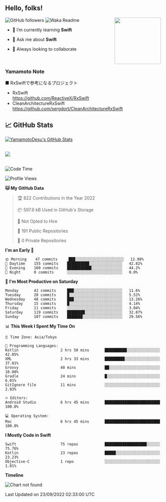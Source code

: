 ## Hello, folks! 

<p>
<img align="right" src="https://media.giphy.com/media/26ufdb3cYKwbRtYVW/giphy.gif" style="max-width:100%;" height="150px">
 
![GitHub followers](https://img.shields.io/github/followers/YamamotoDesu?label=Follow&style=social)
![Waka Readme](https://github.com/YamamotoDesu/YamamotoDesu/workflows/Waka%20Readme/badge.svg)
 
- 🌱 I’m currently learning **Swift**  
 
- 💬 Ask me about **Swift**  
 
- 👯 Always looking to collaborate
</p>
<br>

### Yamamoto Note
■ RxSwiftで参考になるプロジェクト　<br>
* RxSwift  
https://github.com/ReactiveX/RxSwift
* CleanArchitectureRxSwift  
https://github.com/sergdort/CleanArchitectureRxSwift



## &#x1f4c8; GitHub Stats
<a href="https://github.com/YamamotoDesu/YamamotoDesu">
  <img align="center" src="https://github-readme-stats.vercel.app/api?username=YamamotoDesu&show_icons=true&line_height=27&count_private=true&title_color=ffffff&text_color=c9cacc&icon_color=2bbc8a&bg_color=1d1f21&hide=contribs,prs&show_icons=true" alt="YamamotoDesu's GitHub Stats" /><br><br>
</a>

![](https://github-profile-summary-cards.vercel.app/api/cards/profile-details?username=YamamotoDesu&theme=vue)
<br><br>

<!--START_SECTION:waka-->
![Code Time](http://img.shields.io/badge/Code%20Time-198%20hrs%2023%20mins-blue)

![Profile Views](http://img.shields.io/badge/Profile%20Views-6-blue)

**🐱 My GitHub Data** 

> 🏆 822 Contributions in the Year 2022
 > 
> 📦 597.6 kB Used in GitHub's Storage 
 > 
> 🚫 Not Opted to Hire
 > 
> 📜 191 Public Repositories 
 > 
> 🔑 0 Private Repositories  
 > 
**I'm an Early 🐤** 

```text
🌞 Morning    47 commits     ███░░░░░░░░░░░░░░░░░░░░░░   12.98% 
🌆 Daytime    155 commits    ██████████░░░░░░░░░░░░░░░   42.82% 
🌃 Evening    160 commits    ███████████░░░░░░░░░░░░░░   44.2% 
🌙 Night      0 commits      ░░░░░░░░░░░░░░░░░░░░░░░░░   0.0%

```
📅 **I'm Most Productive on Saturday** 

```text
Monday       42 commits     ███░░░░░░░░░░░░░░░░░░░░░░   11.6% 
Tuesday      20 commits     █░░░░░░░░░░░░░░░░░░░░░░░░   5.52% 
Wednesday    48 commits     ███░░░░░░░░░░░░░░░░░░░░░░   13.26% 
Thursday     15 commits     █░░░░░░░░░░░░░░░░░░░░░░░░   4.14% 
Friday       11 commits     ░░░░░░░░░░░░░░░░░░░░░░░░░   3.04% 
Saturday     119 commits    ████████░░░░░░░░░░░░░░░░░   32.87% 
Sunday       107 commits    ███████░░░░░░░░░░░░░░░░░░   29.56%

```


📊 **This Week I Spent My Time On** 

```text
⌚︎ Time Zone: Asia/Tokyo

💬 Programming Languages: 
Kotlin                   2 hrs 50 mins       ██████████░░░░░░░░░░░░░░░   42.05% 
XML                      2 hrs 33 mins       █████████░░░░░░░░░░░░░░░░   37.81% 
Groovy                   40 mins             ██░░░░░░░░░░░░░░░░░░░░░░░   10.08% 
Gradle                   24 mins             █░░░░░░░░░░░░░░░░░░░░░░░░   6.01% 
GitIgnore file           11 mins             ░░░░░░░░░░░░░░░░░░░░░░░░░   2.93%

🔥 Editors: 
Android Studio           6 hrs 45 mins       █████████████████████████   100.0%

💻 Operating System: 
Mac                      6 hrs 45 mins       █████████████████████████   100.0%

```

**I Mostly Code in Swift** 

```text
Swift                    75 repos            ███████████████████░░░░░░   75.76% 
Kotlin                   23 repos            █████░░░░░░░░░░░░░░░░░░░░   23.23% 
Objective-C              1 repo              ░░░░░░░░░░░░░░░░░░░░░░░░░   1.01%

```


**Timeline**

![Chart not found](https://raw.githubusercontent.com/YamamotoDesu/YamamotoDesu/main/charts/bar_graph.png) 


 Last Updated on 23/09/2022 02:33:00 UTC
<!--END_SECTION:waka-->


